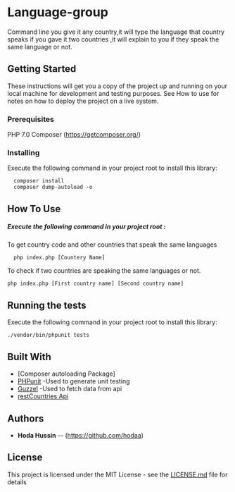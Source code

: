 
# Language-group

Command line you give it any country,it will type the language that country speaks if you gave it two countries ,it will explain to you if they speak the same language or not.

## Getting Started

These instructions will get you a copy of the project up and running on your local machine for development and testing purposes. See How to use for notes on how to deploy the project on a live system.

### Prerequisites

PHP 7.0
Composer (https://getcomposer.org/)


### Installing

Execute the following command in your project root to install this library:

      composer install
      composer dump-autoload -o


## How To Use 

##### Execute the following command in your project root :

To get country code and other countries that speak the same languages

      php index.php [Countery Name]

To check if two countries are speaking the same languages or not.

```bash
php index.php [First country name] [Second country name]
```

## Running the tests
  Execute the following command in your project root to install this library:

	./vendor/bin/phpunit tests



## Built With

* [Composer autoloading Package]
* [PHPunit](https://phpunit.de/) -Used to generate unit testing
* [Guzzel](http://docs.guzzlephp.org) -Used to fetch data from api
* [restCountries Api](https://restcountries.eu/)

 



## Authors

* **Hoda Hussin** -- (https://github.com/hodaa)

## License

This project is licensed under the MIT License - see the [LICENSE.md](LICENSE.md) file for details


